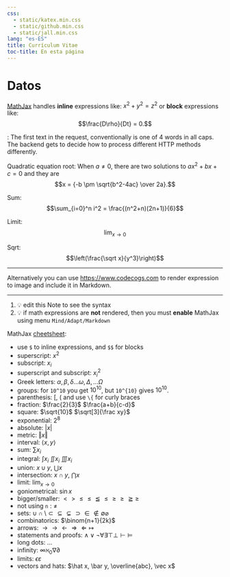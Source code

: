 ```yaml
---
css:
  - static/katex.min.css
  - static/github.min.css
  - static/jall.min.css
lang: "es-ES"
title: Currículum Vitae
toc-title: En esta página
---
```


# Datos

[MathJax](https://www.mathjax.org/) handles **inline** expressions like: $x^2 + y^2 = z^2$ or **block** expressions like: $$\frac{D\rho}{Dt} = 0.$$


: The first text in the request, conventionally is one of 4 words in all caps. The backend gets to decide how to process different HTTP methods differently.

Quadratic equation root: When $a \ne 0$, there are two solutions to $ax^2 + bx + c = 0$ and they are $$x = {-b \pm \sqrt{b^2-4ac} \over 2a}.$$

Sum: $$\sum_{i=0}^n i^2 = \frac{(n^2+n)(2n+1)}{6}$$

Limit: $$\lim_{x\to 0}$$

Sqrt: $$\left(\frac{\sqrt x}{y^3}\right)$$

---

Alternatively you can use https://www.codecogs.com to render expression to image and include it in Markdown.

---

1. 💡 edit this Note to see the syntax <br/>
2. 💡 if math expressions are **not** rendered, then you must **enable** MathJax using menu `Mind/Adapt/Markdown`

MathJax [cheetsheet](https://math.meta.stackexchange.com/questions/5020/mathjax-basic-tutorial-and-quick-reference):

- use `$` to inline expressions, and `$$` for blocks
- superscript: $x^2$
- subscript: $x_i$
- superscript and subscript: $x^2_i$
- Greek letters: $\alpha, \beta, \delta ... \omega, \Delta, ... \Omega$
- groups: for `10^10` you get $10^10$, but `10^{10}` gives $10^{10}$.
- parenthesis: \[, ( and use `\{` for curly braces
- fraction: $\frac{2}{3}$ $\frac{a+b}{c-d}$
- square: $\sqrt{10}$ $\sqrt[3]{\frac xy}$
- exponential: $2^8$
- absolute: $\vert{x}\vert$
- metric: $\Vert{x}\Vert$
- interval: $\langle x, y \rangle$
- sum: $\sum x_i$
- integral: $\int x_i$ $\iint x_i$ $\iiint x_i$
- union: $x \cup y$, $\bigcup x$
- intersection: $x \cap y$, $\bigcap x$
- limit: $\lim_{x\to 0}$
- goniometrical: $\sin x$
- bigger/smaller: $\lt \gt \le \leq \leqq \leqslant \ge \geq \geqq \geqslant$
- not using `n` : $\neq$
- sets: $\cup \cap \setminus \subset \subseteq \subsetneq \supset \in \notin \emptyset \varnothing$
- combinatorics: $\binom{n+1}{2k}$
- arrows: $\to \rightarrow \leftarrow \Rightarrow \Leftarrow \mapsto$
- statements and proofs: $\land \lor \lnot \forall \exists \top \bot \vdash \vDash$
- long dots: $\ldots$
- infinity: $\infty \aleph_0 \nabla \partial$
- limits: $\epsilon \varepsilon$
- vectors and hats: $\hat x, \bar y, \overline{abc}, \vec x$


